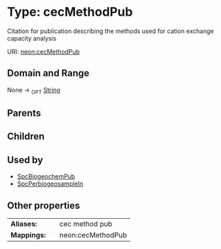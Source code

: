 
# Type: cecMethodPub


Citation for publication describing the methods used for cation exchange capacity analysis

URI: [neon:cecMethodPub](https://data.neonscience.org/cecMethodPub)


## Domain and Range

None ->  <sub>OPT</sub> [String](types/String.md)

## Parents


## Children


## Used by

 * [SpcBiogeochemPub](SpcBiogeochemPub.md)
 * [SpcPerbiogeosampleIn](SpcPerbiogeosampleIn.md)

## Other properties

|  |  |  |
| --- | --- | --- |
| **Aliases:** | | cec method pub |
| **Mappings:** | | neon:cecMethodPub |

